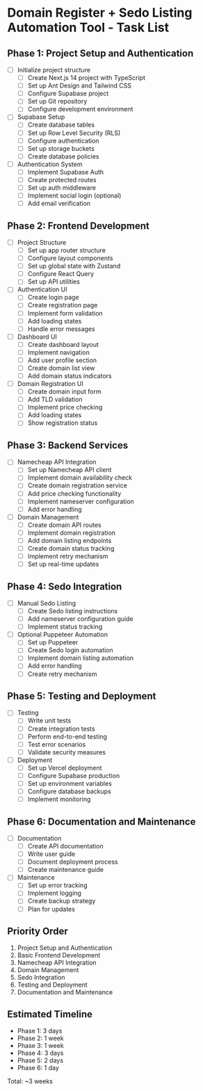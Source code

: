 # Domain Register + Sedo Listing Automation Tool - Task List

## Phase 1: Project Setup and Authentication
- [ ] Initialize project structure
  - [ ] Create Next.js 14 project with TypeScript
  - [ ] Set up Ant Design and Tailwind CSS
  - [ ] Configure Supabase project
  - [ ] Set up Git repository
  - [ ] Configure development environment

- [ ] Supabase Setup
  - [ ] Create database tables
  - [ ] Set up Row Level Security (RLS)
  - [ ] Configure authentication
  - [ ] Set up storage buckets
  - [ ] Create database policies

- [ ] Authentication System
  - [ ] Implement Supabase Auth
  - [ ] Create protected routes
  - [ ] Set up auth middleware
  - [ ] Implement social login (optional)
  - [ ] Add email verification

## Phase 2: Frontend Development
- [ ] Project Structure
  - [ ] Set up app router structure
  - [ ] Configure layout components
  - [ ] Set up global state with Zustand
  - [ ] Configure React Query
  - [ ] Set up API utilities

- [ ] Authentication UI
  - [ ] Create login page
  - [ ] Create registration page
  - [ ] Implement form validation
  - [ ] Add loading states
  - [ ] Handle error messages

- [ ] Dashboard UI
  - [ ] Create dashboard layout
  - [ ] Implement navigation
  - [ ] Add user profile section
  - [ ] Create domain list view
  - [ ] Add domain status indicators

- [ ] Domain Registration UI
  - [ ] Create domain input form
  - [ ] Add TLD validation
  - [ ] Implement price checking
  - [ ] Add loading states
  - [ ] Show registration status

## Phase 3: Backend Services
- [ ] Namecheap API Integration
  - [ ] Set up Namecheap API client
  - [ ] Implement domain availability check
  - [ ] Create domain registration service
  - [ ] Add price checking functionality
  - [ ] Implement nameserver configuration
  - [ ] Add error handling

- [ ] Domain Management
  - [ ] Create domain API routes
  - [ ] Implement domain registration
  - [ ] Add domain listing endpoints
  - [ ] Create domain status tracking
  - [ ] Implement retry mechanism
  - [ ] Set up real-time updates

## Phase 4: Sedo Integration
- [ ] Manual Sedo Listing
  - [ ] Create Sedo listing instructions
  - [ ] Add nameserver configuration guide
  - [ ] Implement status tracking

- [ ] Optional Puppeteer Automation
  - [ ] Set up Puppeteer
  - [ ] Create Sedo login automation
  - [ ] Implement domain listing automation
  - [ ] Add error handling
  - [ ] Create retry mechanism

## Phase 5: Testing and Deployment
- [ ] Testing
  - [ ] Write unit tests
  - [ ] Create integration tests
  - [ ] Perform end-to-end testing
  - [ ] Test error scenarios
  - [ ] Validate security measures

- [ ] Deployment
  - [ ] Set up Vercel deployment
  - [ ] Configure Supabase production
  - [ ] Set up environment variables
  - [ ] Configure database backups
  - [ ] Implement monitoring

## Phase 6: Documentation and Maintenance
- [ ] Documentation
  - [ ] Create API documentation
  - [ ] Write user guide
  - [ ] Document deployment process
  - [ ] Create maintenance guide

- [ ] Maintenance
  - [ ] Set up error tracking
  - [ ] Implement logging
  - [ ] Create backup strategy
  - [ ] Plan for updates

## Priority Order
1. Project Setup and Authentication
2. Basic Frontend Development
3. Namecheap API Integration
4. Domain Management
5. Sedo Integration
6. Testing and Deployment
7. Documentation and Maintenance

## Estimated Timeline
- Phase 1: 3 days
- Phase 2: 1 week
- Phase 3: 1 week
- Phase 4: 3 days
- Phase 5: 2 days
- Phase 6: 1 day

Total: ~3 weeks 